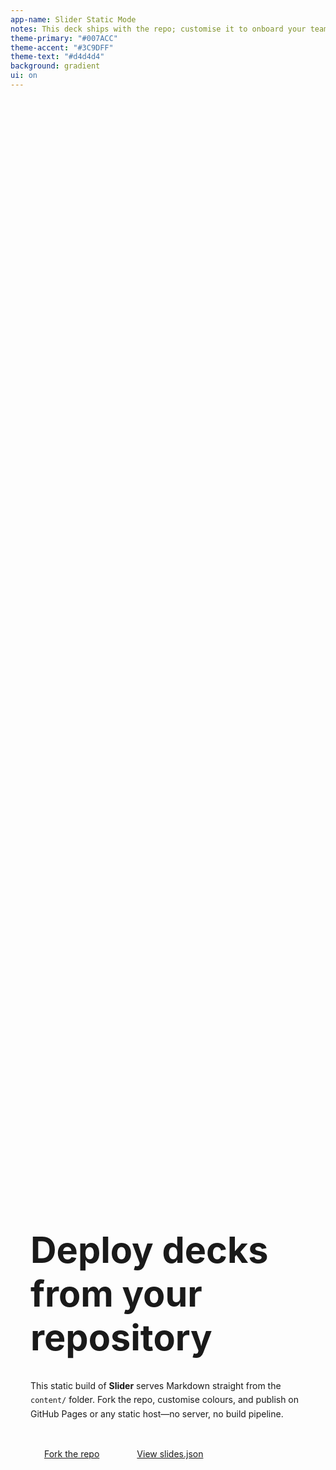 ```yaml
---
app-name: Slider Static Mode
notes: This deck ships with the repo; customise it to onboard your team quickly.
theme-primary: "#007ACC"
theme-accent: "#3C9DFF"
theme-text: "#d4d4d4"
background: gradient
ui: on
---
```

<div style="display:flex;flex-direction:column;justify-content:center;align-items:flex-start;height:100%;padding:3rem 2rem;gap:18px;">
  <h1 style="margin:0;font-size:clamp(2.5rem,6vw,4rem);">Deploy decks from your repository</h1>
  <p style="max-width:680px;line-height:1.6;">This static build of <strong>Slider</strong> serves Markdown straight from the <code>content/</code> folder. Fork the repo, customise colours, and publish on GitHub Pages or any static host—no server, no build pipeline.</p>
  <div style="display:flex;gap:16px;flex-wrap:wrap;">
    <a class="btn" href="https://github.com/anjurad/slider" style="padding:12px 22px;">Fork the repo</a>
    <a class="btn" href="https://github.com/anjurad/slider/blob/main/slides.json" style="padding:12px 22px;border-color:rgba(255,255,255,.32);">View slides.json</a>
  </div>
</div>

---
## Wire up your decks

<div style="display:grid;grid-template-columns:repeat(auto-fit,minmax(240px,1fr));gap:20px;align-items:start;">
  <div>
    <h3>1. Add Markdown</h3>
    <p>Drop files inside <code>content/</code>. Each <code>--- </code> separator becomes a slide, so keep them focused.</p>
  </div>
  <div>
    <h3>2. Register in slides.json</h3>
    <pre style="background:var(--card);padding:16px;border-radius:12px;">{
  "decks": [
    { "title": "Launch", "path": "content/welcome.md" }
  ]
}</pre>
  </div>
  <div>
    <h3>3. Publish</h3>
    <p>Serve <code>slider.html</code> from GitHub Pages, Netlify, or any static host. Slider handles theming, persistence, and keyboard shortcuts automatically.</p>
  </div>
</div>

---
## Helpful shortcuts

<div style="display:grid;grid-template-columns:repeat(auto-fit,minmax(220px,1fr));gap:18px;">
  <div style="background:var(--card);padding:18px;border-radius:12px;">
    <h3>Style &amp; layout</h3>
    <ul>
      <li><kbd>O</kbd> — Toggle slide outline</li>
      <li><kbd>B</kbd> — Cycle background modes</li>
      <li><kbd>T</kbd> — Adjust slide opacity</li>
    </ul>
  </div>
  <div style="background:var(--card);padding:18px;border-radius:12px;">
    <h3>Navigating</h3>
    <ul>
      <li><kbd>←</kbd>/<kbd>→</kbd> — Previous/next slide</li>
      <li><kbd>N</kbd> — Toggle presenter notes</li>
      <li><kbd>S</kbd> — Open thumbnails drawer</li>
    </ul>
  </div>
  <div style="background:var(--card);padding:18px;border-radius:12px;">
    <h3>Persistence</h3>
    <ul>
      <li>Config stored in <code>localStorage['slider.config']</code></li>
      <li>Deck resume via <code>slider.persist.deck</code></li>
      <li>Disable via "Persist config" toggle in the Style modal</li>
    </ul>
  </div>
</div>
